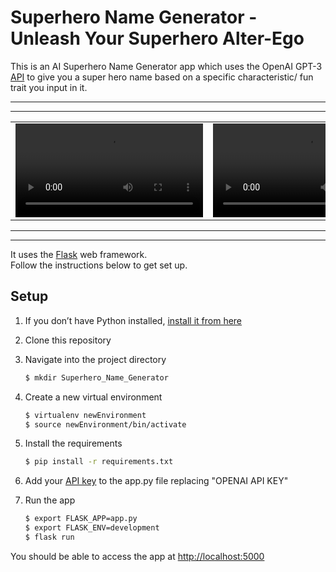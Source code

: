 # Superhero Name Generator - Unleash Your Superhero Alter-Ego

This is an AI Superhero Name Generator app which uses the OpenAI GPT-3 [API](https://beta.openai.com/docs/quickstart) to give you a super hero name based on a specific characteristic/ fun trait you input in it. 



----

----



<table>
  <tbody>
    <tr>
      <td>
        <video src="https://user-images.githubusercontent.com/31905212/214253892-c5f0b1ab-613c-4a24-9bbf-3b559192aaed.mp4   ">
      </td>
      <td>
        <video src="https://user-images.githubusercontent.com/31905212/214254208-7e4259dc-7ecd-469e-b04f-21af29b57113.mp4">
      </td>
    </tr>
 
  </tbody>
</table>

----


----





It uses the [Flask](https://flask.palletsprojects.com/en/2.0.x/) web framework.  
Follow the instructions below to get set up.

## Setup

1. If you don’t have Python installed, [install it from here](https://www.python.org/downloads/)

2. Clone this repository

3. Navigate into the project directory

   ```bash
   $ mkdir Superhero_Name_Generator
   ```

4. Create a new virtual environment

   ```bash
   $ virtualenv newEnvironment
   $ source newEnvironment/bin/activate
   ```

5. Install the requirements

   ```bash
   $ pip install -r requirements.txt
   ```


6. Add your [API key](https://beta.openai.com/account/api-keys) to the app.py file replacing "OPENAI API KEY"

7. Run the app

   ```bash
   $ export FLASK_APP=app.py
   $ export FLASK_ENV=development
   $ flask run
   ```

You should be able to access the app at [http://localhost:5000](http://localhost:5000)
